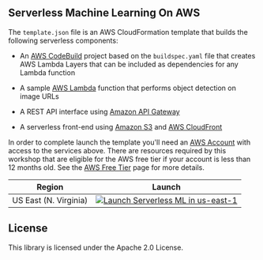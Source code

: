 ## Serverless Machine Learning On AWS

The ```template.json``` file is an AWS CloudFormation template that builds the following serverless components:

* An [AWS CodeBuild](https://aws.amazon.com/codebuild/) project based on the ```buildspec.yaml``` file that creates AWS Lambda Layers that can be included as dependencies for any Lambda function

* A sample [AWS Lambda](https://aws.amazon.com/lambda/) function that performs object detection on image URLs

* A REST API interface using [Amazon API Gateway](https://aws.amazon.com/api-gateway/)

* A serverless front-end using [Amazon S3](https://aws.amazon.com/s3/) and [AWS CloudFront](https://aws.amazon.com/cloudfront/)

In order to complete launch the template you'll need an [AWS Account](https://signin.aws.amazon.com/signin?redirect_uri=https%3A%2F%2Fportal.aws.amazon.com%2Fbilling%2Fsignup%2Fresume&client_id=signup) with access to the services above. There are resources required by this workshop that are eligible for the AWS free tier if your account is less than 12 months old. See the [AWS Free Tier](https://aws.amazon.com/free/) page for more details.

Region| Launch
------|-----
US East (N. Virginia) | [![Launch Serverless ML in us-east-1](imgs/cloudformation-launch-stack.png)](https://console.aws.amazon.com/cloudformation/home?region=us-east-1#/stacks/new?stackName=serverless-ml&templateURL=https://aws-ml-blog.s3.amazonaws.com/artifacts/serverless-machine-learning-on-aws/template.json)

## License

This library is licensed under the Apache 2.0 License. 
